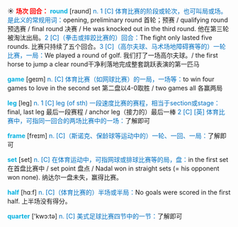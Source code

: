 ☀ <font color="red">**场次 回合：**</font>
<font color="sky blue">**round**</font> [raʊnd] 
<font color="#0070c0">n. 1 [C] 体育比赛的阶段或轮次，也可叫局或场。是此义的常规用词：</font>opening, preliminary round 首轮；预赛 / qualifying round 预选赛 / final round 决赛 / He was knocked out in the third round. 他在第三轮被淘汰出局。<font color="#0070c0">2 [C]（拳击或摔跤比赛的）回合：</font>The fight only lasted five rounds. 比赛只持续了五个回合。<font color="#0070c0">3 [C]（高尔夫球、马术场地障碍赛等的）一轮比赛，一局：</font>We played a round of golf. 我们打了一场高尔夫球。/ the first horse to jump a clear round干净利落地完成整套跳跃表演的第一匹马

<font color="sky blue">**game**</font> [ɡeɪm] 
<font color="#0070c0">n. [C] 体育比赛（如网球比赛）的一局，一场等：</font>to win four games to love in the second set 第二盘以4-0取胜 / two games all 各赢两局

<font color="sky blue">**leg**</font> [leɡ] 
<font color="#0070c0">n. 1 [C] leg (of sth) 一段速度比赛的赛程，相当于section或stage：</font>final, last leg 最后一段赛程 / anchor leg（接力的）最后一棒 <font color="#0070c0">2 [C] [英] 体育比赛中，可指同一回合的两场比赛中的一场：</font>了解即可
           
<font color="sky blue">**frame**</font> [freɪm]
<font color="#0070c0">n. [C]（斯诺克、保龄球等运动中的）一轮、一回、一局：</font>了解即可

<font color="sky blue">**set**</font> [set] 
<font color="#0070c0">n. [C] 在体育运动中，可指网球或排球比赛等的局，盘：</font>in the first set 在首盘比赛中 / set point 盘点 / Nadal won in straight sets (= his opponent won none). 纳达尔一盘未失，赢得比赛。

<font color="sky blue">**half**</font> [hɑːf] 
<font color="#0070c0">n. [C]（体育比赛的）半场或半局：</font>No goals were scored in the first half. 上半场没有得分。

<font color="sky blue">**quarter**</font> ['kwɔ:tə] 
<font color="#0070c0">n. [C] 美式足球比赛四节中的一节：</font>了解即可

